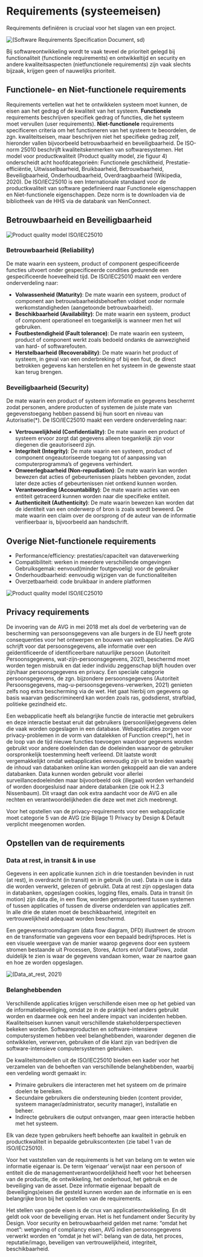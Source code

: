 # Requirements \(systeemeisen\)

Requirements definiëren is cruciaal voor het slagen van een project. 

![\(Software Requirements Specification Document, sd\)](../.gitbook/assets/1_apoaizicyu0b7jgg9mmjhw.jpeg)

Bij softwareontwikkeling wordt te vaak teveel de prioriteit gelegd bij functionaliteit \(functionele requirements\) en ontwikkeltijd en security en andere kwaliteitsaspecten \(nietfunctionele requirements\) zijn vaak slechts bijzaak, krijgen geen of nauwelijks prioriteit.

## Functionele- en Niet-functionele requirements

Requirements vertellen wat het te ontwikkelen systeem moet kunnen, de eisen aan het gedrag of de kwaliteit van het systeem. **Functionele** requirements beschrijven specifiek gedrag of functies, die het systeem moet vervullen \(user requirements\). **Niet-functionele** requirements specificeren criteria om het functioneren van het systeem te beoordelen, de zgn. kwaliteitseisen, maar beschrijven niet het specifieke gedrag zelf, hieronder vallen bijvoorbeeld betrouwbaarheid en beveiligbaarheid. De ISO-norm 25010 beschrijft kwaliteitskenmerken van softwaresystemen. Het model voor productkwaliteit \(Product quality model, zie figuur 4\) onderscheidt acht hoofdcategorieën: Functionele geschiktheid, Prestatie-efficiëntie, Uitwisselbaarheid, Bruikbaarheid, Betrouwbaarheid, Beveiligbaarheid, Onderhoudbaarheid, Overdraagbaarheid \(Wikipedia, 2020\). De ISO/IEC25010 is een Internationale standaard voor de productkwaliteit van software gedefinieerd naar Functionele eigenschappen en Niet-functionele eigenschappen. Deze norm is te downloaden via de bibliotheek van de HHS via de databank van NenConnect.

## Betrouwbaarheid en Beveiligbaarheid

![Product quality model ISO/IEC25010](../.gitbook/assets/q1.png)

### **Betrouwbaarheid \(Reliability\)**

De mate waarin een systeem, product of component gespecificeerde functies uitvoert onder gespecificeerde condities gedurende een gespecificeerde hoeveelheid tijd. De ISO/IEC25010 maakt een verdere onderverdeling naar: 

* **Volwassenheid \(Maturity\)**: De mate waarin een systeem, product of component aan betrouwbaarheidsbehoeften voldoet onder normale werkomstandigheden \(aangetoonde betrouwbaarheid\).
* **Beschikbaarheid \(Availability\)**: De mate waarin een systeem, product of component operationeel en toegankelijk is wanneer men het wil gebruiken. 
* **Foutbestendigheid \(Fault tolerance\)**: De mate waarin een systeem, product of component werkt zoals bedoeld ondanks de aanwezigheid van hard- of softwarefouten.
* **Herstelbaarheid \(Recoverability\)**: De mate waarin het product of systeem, in geval van een onderbreking of bij een fout, de direct betrokken gegevens kan herstellen en het systeem in de gewenste staat kan terug brengen.

### Beveiligbaarheid \(Security\)

De mate waarin een product of systeem informatie en gegevens beschermt zodat personen, andere producten of systemen de juiste mate van gegevenstoegang hebben passend bij hun soort en niveau van Autorisatie\(\*\). De ISO/IEC25010 maakt een verdere onderverdeling naar: 

* **Vertrouwelijkheid \(Confidentiality\)**: De mate waarin een product of systeem ervoor zorgt dat gegevens alleen toegankelijk zijn voor diegenen die geautoriseerd zijn.
* **Integriteit \(Integrity\)**: De mate waarin een systeem, product of component ongeautoriseerde toegang tot of aanpassing van computerprogramma’s of gegevens verhindert.
* **Onweerlegbaarheid \(Non-repudiation\)**: De mate waarin kan worden bewezen dat acties of gebeurtenissen plaats hebben gevonden, zodat later deze acties of gebeurtenissen niet ontkend kunnen worden. 
* **Verantwoording \(Accountability\)**: De mate waarin acties van een entiteit getraceerd kunnen worden naar die specifieke entiteit.
* **Authenticiteit \(Authenticity\)**: De mate waarin bewezen kan worden dat de identiteit van een onderwerp of bron is zoals wordt beweerd. De mate waarin een claim over de oorsprong of de auteur van de informatie verifieerbaar is, bijvoorbeeld aan handschrift.

## Overige Niet-functionele requirements

* Performance/efficiency: prestaties/capaciteit van dataverwerking
* Compatibiliteit: werken in meerdere verschillende omgevingen Gebruiksgemak: eenvoud\(minder foutgevoelig\) voor de gebruiker
* Onderhoudbaarheid: eenvoudig wijzigen van de functionaliteiten
* Overzetbaarheid: code bruikbaar in andere platformen

![ Product quality model ISO/IEC25010](../.gitbook/assets/q2.png)

## Privacy requirements

De invoering van de AVG in mei 2018 met als doel de verbetering van de bescherming van persoonsgegevens van alle burgers in de EU heeft grote consequenties voor het ontwerpen en bouwen van webapplicaties. De AVG schrijft voor dat persoonsgegevens, alle informatie over een geïdentificeerde of identificeerbare natuurlijke persoon \(Autoriteit Persoonsgegevens, wat-zijn-persoonsgegevens, 2021\), beschermd moet worden tegen misbruik en dat ieder individu zeggenschap blijft houden over zijn/haar persoonsgegevens en privacy. Een speciale categorie persoonsgegevens, de zgn. bijzondere persoonsgegevens \(Autoriteit Persoonsgegevens, mag-u-persoonsgegevens-verwerken, 2021\) genieten zelfs nog extra bescherming via de wet. Het gaat hierbij om gegevens op basis waarvan gediscrimineerd kan worden zoals ras, godsdienst, strafblad, politieke gezindheid etc.

Een webapplicatie heeft als belangrijke functie de interactie met gebruikers en deze interactie bestaat eruit dat gebruikers \(persoonlijke\)gegevens delen die vaak worden opgeslagen in een database. Webapplicaties zorgen voor privacy-problemen in de vorm van datalekken of Function creep\(\*\), het in de loop van de tijd nieuwe functies toevoegen waardoor gegevens worden gebruikt voor andere doeleinden dan de doeleinden waarvoor de gebruiker oorspronkelijk toestemming heeft verleend. Dit laatste wordt vergemakkelijkt omdat webapplicaties eenvoudig zijn uit te breiden waarbij de inhoud van databanken online kan worden gekoppeld aan die van andere databanken. Data kunnen worden gebruikt voor allerlei surveillancedoeleinden maar bijvoorbeeld ook \(illegaal\) worden verhandeld of worden doorgesluisd naar andere databanken \(zie ook H.2.3 Nissenbaum\). Dit vraagt dan ook extra aandacht voor de AVG en alle rechten en verantwoordelijkheden die deze wet met zich meebrengt.

Voor het opstellen van de privacy-requirements voor een webapplicatie moet categorie 5 van de AVG \(zie Bijlage 1\) Privacy by Design & Default verplicht meegenomen worden.

## Opstellen van de requirements

### Data at rest, in transit & in use

Gegevens in een applicatie kunnen zich in drie toestanden bevinden in rust \(at rest\), in overdracht \(in transit\) en in gebruik \(in use\). Data in use is data die worden verwerkt, gelezen of gebruikt. Data at rest zijn opgeslagen data in databanken, opgeslagen cookies, logging files, emails. Data in transit \(in motion\) zijn data die, in een flow, worden getransporteerd tussen systemen of tussen applicaties of tussen de diverse onderdelen van applicaties zelf. In alle drie de staten moet de beschikbaarheid, integriteit en vertrouwelijkheid adequaat worden beschermd.

Een gegevensstroomdiagram \(data flow diagram, DFD\) illustreert de stroom en de transformatie van gegevens voor een bepaald bedrijfsproces. Het is een visuele weergave van de manier waarop gegevens door een systeem stromen bestaande uit Processen, Stores, Actors en/of DataFlows, zodat duidelijk te zien is waar de gegevens vandaan komen, waar ze naartoe gaan en hoe ze worden opgeslagen.

![\(Data\_at\_rest, 2021\)](../.gitbook/assets/3_states_of_data.jpg)

### Belanghebbenden

Verschillende applicaties krijgen verschillende eisen mee op het gebied van de informatiebeveiliging, omdat ze in de praktijk heel anders gebruikt worden en daarmee ook een heel andere impact van incidenten hebben. Kwaliteitseisen kunnen vanuit verschillende stakeholderperspectieven bekeken worden. Softwareproducten en software-intensieve computersystemen hebben veel belanghebbenden, waaronder degenen die ontwikkelen, verwerven, gebruiken of die klant zijn van bedrijven die software-intensieve computersystemen gebruiken.

De kwaliteitsmodellen uit de ISO/IEC25010 bieden een kader voor het verzamelen van de behoeften van verschillende belanghebbenden, waarbij een verdeling wordt gemaakt in:

* Primaire gebruikers die interacteren met het systeem om de primaire doelen te bereiken.
* Secundaire gebruikers die ondersteuning bieden \(content provider, systeem manager/administrator, security manager\), installatie en beheer.
* Indirecte gebruikers die output ontvangen, maar geen interactie hebben met het systeem.

Elk van deze typen gebruikers heeft behoefte aan kwaliteit in gebruik en productkwaliteit in bepaalde gebruikscontexten \(zie tabel 1 van de ISO/IEC25010\).

Voor het vaststellen van de requirements is het van belang om te weten wie informatie eigenaar is. De term ‘eigenaar’ verwijst naar een persoon of entiteit die de managementverantwoordelijkheid heeft voor het beheersen van de productie, de ontwikkeling, het onderhoud, het gebruik en de beveiliging van de asset. Deze informatie eigenaar bepaalt de \(beveiligings\)eisen die gesteld kunnen worden aan de informatie en is een belangrijke bron bij het opstellen van de requirements.

Het stellen van goede eisen is de crux van applicatieontwikkeling. En dit geldt ook voor de beveiliging ervan. Het is het fundament onder Security by Design. Voor security en betrouwbaarheid gelden met name: “omdat het moet”: wetgeving of compliancy eisen, AVG indien persoonsgegevens verwerkt worden en “omdat je het wil”: belang van de data, het proces, reputatie/imago, beveiligen van vertrouwelijkheid, integriteit, beschikbaarheid.

